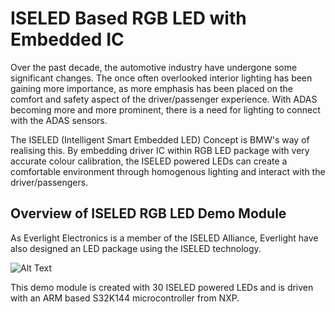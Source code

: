 # ISELED Based RGB LED with Embedded IC
Over the past decade, the automotive industry have undergone some significant changes. The once often overlooked interior lighting has been gaining more importance, as more emphasis has been placed on the comfort and safety aspect of the driver/passenger experience. With ADAS becoming more and more prominent, there is a need for lighting to connect with the ADAS sensors.

The ISELED (Intelligent Smart Embedded LED) Concept is BMW's way of realising this. By embedding driver IC within RGB LED package with very accurate colour calibration, the ISELED powered LEDs can create a comfortable  environment through homogenous lighting and interact with the driver/passengers.

## Overview of ISELED RGB LED Demo Module
As Everlight Electronics is a member of the ISELED Alliance, Everlight have also designed an LED package using the ISELED technology.

![Alt Text](./src/Demo.gif)

This demo module is created with 30 ISELED powered LEDs and is driven with an ARM based S32K144  microcontroller from NXP.


